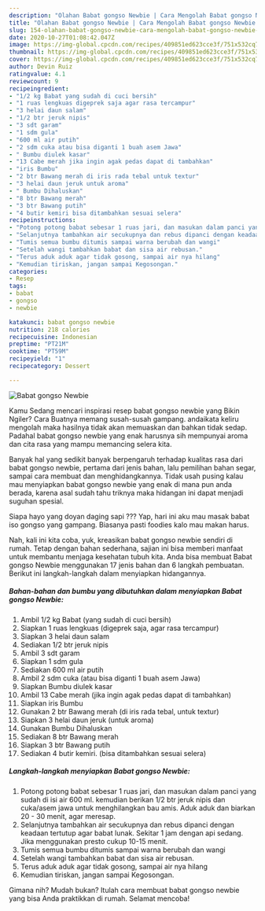 ```yaml
---
description: "Olahan Babat gongso Newbie | Cara Mengolah Babat gongso Newbie Yang Lezat"
title: "Olahan Babat gongso Newbie | Cara Mengolah Babat gongso Newbie Yang Lezat"
slug: 154-olahan-babat-gongso-newbie-cara-mengolah-babat-gongso-newbie-yang-lezat
date: 2020-10-27T01:08:42.047Z
image: https://img-global.cpcdn.com/recipes/409851ed623cce3f/751x532cq70/babat-gongso-newbie-foto-resep-utama.jpg
thumbnail: https://img-global.cpcdn.com/recipes/409851ed623cce3f/751x532cq70/babat-gongso-newbie-foto-resep-utama.jpg
cover: https://img-global.cpcdn.com/recipes/409851ed623cce3f/751x532cq70/babat-gongso-newbie-foto-resep-utama.jpg
author: Devin Ruiz
ratingvalue: 4.1
reviewcount: 9
recipeingredient:
- "1/2 kg Babat yang sudah di cuci bersih"
- "1 ruas lengkuas digeprek saja agar rasa tercampur"
- "3 helai daun salam"
- "1/2 btr jeruk nipis"
- "3 sdt garam"
- "1 sdm gula"
- "600 ml air putih"
- "2 sdm cuka atau bisa diganti 1 buah asem Jawa"
- " Bumbu diulek kasar"
- "13 Cabe merah jika ingin agak pedas dapat di tambahkan"
- "iris Bumbu"
- "2 btr Bawang merah di iris rada tebal untuk textur"
- "3 helai daun jeruk untuk aroma"
- " Bumbu Dihaluskan"
- "8 btr Bawang merah"
- "3 btr Bawang putih"
- "4 butir kemiri bisa ditambahkan sesuai selera"
recipeinstructions:
- "Potong potong babat sebesar 1 ruas jari, dan masukan dalam panci yang sudah di isi air 600 ml. kemudian berikan 1/2 btr jeruk nipis dan cuka/asem jawa untuk menghilangkan bau amis. Aduk aduk dan biarkan 20 - 30 menit, agar meresap."
- "Selanjutnya tambahkan air secukupnya dan rebus dipanci dengan keadaan tertutup agar babat lunak. Sekitar 1 jam dengan api sedang. Jika menggunakan presto cukup 10-15 menit."
- "Tumis semua bumbu ditumis sampai warna berubah dan wangi"
- "Setelah wangi tambahkan babat dan sisa air rebusan."
- "Terus aduk aduk agar tidak gosong, sampai air nya hilang"
- "Kemudian tiriskan, jangan sampai Kegosongan."
categories:
- Resep
tags:
- babat
- gongso
- newbie

katakunci: babat gongso newbie 
nutrition: 218 calories
recipecuisine: Indonesian
preptime: "PT21M"
cooktime: "PT59M"
recipeyield: "1"
recipecategory: Dessert

---
```



![Babat gongso Newbie](https://img-global.cpcdn.com/recipes/409851ed623cce3f/751x532cq70/babat-gongso-newbie-foto-resep-utama.jpg)

Kamu Sedang mencari inspirasi resep babat gongso newbie yang Bikin Ngiler? Cara Buatnya memang susah-susah gampang. andaikata keliru mengolah maka hasilnya tidak akan memuaskan dan bahkan tidak sedap. Padahal babat gongso newbie yang enak harusnya sih mempunyai aroma dan cita rasa yang mampu memancing selera kita.

Banyak hal yang sedikit banyak berpengaruh terhadap kualitas rasa dari babat gongso newbie, pertama dari jenis bahan, lalu pemilihan bahan segar, sampai cara membuat dan menghidangkannya. Tidak usah pusing kalau mau menyiapkan babat gongso newbie yang enak di mana pun anda berada, karena asal sudah tahu triknya maka hidangan ini dapat menjadi suguhan spesial.

Siapa hayo yang doyan daging sapi ??? Yap, hari ini aku mau masak babat iso gongso yang gampang. Biasanya pasti foodies kalo mau makan harus.


Nah, kali ini kita coba, yuk, kreasikan babat gongso newbie sendiri di rumah. Tetap dengan bahan sederhana, sajian ini bisa memberi manfaat untuk membantu menjaga kesehatan tubuh kita. Anda bisa membuat Babat gongso Newbie menggunakan 17 jenis bahan dan 6 langkah pembuatan. Berikut ini langkah-langkah dalam menyiapkan hidangannya.

<!--inarticleads1-->

##### Bahan-bahan dan bumbu yang dibutuhkan dalam menyiapkan Babat gongso Newbie:

1. Ambil 1/2 kg Babat (yang sudah di cuci bersih)
1. Siapkan 1 ruas lengkuas (digeprek saja, agar rasa tercampur)
1. Siapkan 3 helai daun salam
1. Sediakan 1/2 btr jeruk nipis
1. Ambil 3 sdt garam
1. Siapkan 1 sdm gula
1. Sediakan 600 ml air putih
1. Ambil 2 sdm cuka (atau bisa diganti 1 buah asem Jawa)
1. Siapkan  Bumbu diulek kasar
1. Ambil 13 Cabe merah (jika ingin agak pedas dapat di tambahkan)
1. Siapkan iris Bumbu
1. Gunakan 2 btr Bawang merah (di iris rada tebal, untuk textur)
1. Siapkan 3 helai daun jeruk (untuk aroma)
1. Gunakan  Bumbu Dihaluskan
1. Sediakan 8 btr Bawang merah
1. Siapkan 3 btr Bawang putih
1. Sediakan 4 butir kemiri. (bisa ditambahkan sesuai selera)




<!--inarticleads2-->

##### Langkah-langkah menyiapkan Babat gongso Newbie:

1. Potong potong babat sebesar 1 ruas jari, dan masukan dalam panci yang sudah di isi air 600 ml. kemudian berikan 1/2 btr jeruk nipis dan cuka/asem jawa untuk menghilangkan bau amis. Aduk aduk dan biarkan 20 - 30 menit, agar meresap.
1. Selanjutnya tambahkan air secukupnya dan rebus dipanci dengan keadaan tertutup agar babat lunak. Sekitar 1 jam dengan api sedang. Jika menggunakan presto cukup 10-15 menit.
1. Tumis semua bumbu ditumis sampai warna berubah dan wangi
1. Setelah wangi tambahkan babat dan sisa air rebusan.
1. Terus aduk aduk agar tidak gosong, sampai air nya hilang
1. Kemudian tiriskan, jangan sampai Kegosongan.




Gimana nih? Mudah bukan? Itulah cara membuat babat gongso newbie yang bisa Anda praktikkan di rumah. Selamat mencoba!
